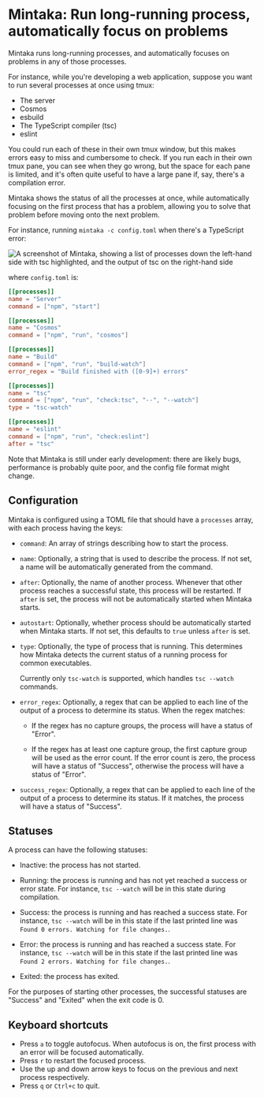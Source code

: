 # Mintaka: Run long-running process, automatically focus on problems

Mintaka runs long-running processes, and automatically focuses on problems in
any of those processes.

For instance, while you're developing a web application, suppose you want to run
several processes at once using tmux:

* The server
* Cosmos
* esbuild
* The TypeScript compiler (tsc)
* eslint

You could run each of these in their own tmux window, but this makes errors easy
to miss and cumbersome to check. If you run each in their own tmux pane, you can
see when they go wrong, but the space for each pane is limited, and it's often
quite useful to have a large pane if, say, there's a compilation error.

Mintaka shows the status of all the processes at once, while automatically
focusing on the first process that has a problem, allowing you to solve that
problem before moving onto the next problem.

For instance, running `mintaka -c config.toml` when there's a TypeScript error:

![A screenshot of Mintaka, showing a list of processes down the left-hand side
with tsc highlighted, and the output of tsc on the right-hand side
](screenshot.png?raw=true)

where `config.toml` is:

```toml
[[processes]]
name = "Server"
command = ["npm", "start"]

[[processes]]
name = "Cosmos"
command = ["npm", "run", "cosmos"]

[[processes]]
name = "Build"
command = ["npm", "run", "build-watch"]
error_regex = "Build finished with ([0-9]+) errors"

[[processes]]
name = "tsc"
command = ["npm", "run", "check:tsc", "--", "--watch"]
type = "tsc-watch"

[[processes]]
name = "eslint"
command = ["npm", "run", "check:eslint"]
after = "tsc"
```

Note that Mintaka is still under early development: there are likely bugs,
performance is probably quite poor, and the config file format might change.

## Configuration

Mintaka is configured using a TOML file that should have a `processes` array,
with each process having the keys:

* `command`: An array of strings describing how to start the process.

* `name`: Optionally, a string that is used to describe the process. If not set,
  a name will be automatically generated from the command.

* `after`: Optionally, the name of another process. Whenever that other process
  reaches a successful state, this process will be restarted. If `after` is set,
  the process will not be automatically started when Mintaka starts.

* `autostart`: Optionally, whether process should be automatically started when
  Mintaka starts. If not set, this defaults to `true` unless `after` is set.

* `type`: Optionally, the type of process that is running. This determines how
  Mintaka detects the current status of a running process for common
  executables.

  Currently only `tsc-watch` is supported, which handles `tsc --watch` commands.

* `error_regex`: Optionally, a regex that can be applied to each line of the
  output of a process to determine its status. When the regex matches:

  * If the regex has no capture groups, the process will have a status of
    "Error".

  * If the regex has at least one capture group, the first capture group will be
    used as the error count. If the error count is zero, the process will have a
    status of "Success", otherwise the process will have a status of "Error".

* `success_regex`: Optionally, a regex that can be applied to each line of the
  output of a process to determine its status. If it matches, the process will
  have a status of "Success".

## Statuses

A process can have the following statuses:

* Inactive: the process has not started.

* Running: the process is running and has not yet reached a success or error
  state. For instance, `tsc --watch` will be in this state during compilation.

* Success: the process is running and has reached a success state. For instance,
  `tsc --watch` will be in this state if the last printed line was
  `Found 0 errors. Watching for file changes.`.

* Error: the process is running and has reached a success state. For instance,
  `tsc --watch` will be in this state if the last printed line was
  `Found 2 errors. Watching for file changes.`.

* Exited: the process has exited.

For the purposes of starting other processes, the successful statuses are
"Success" and "Exited" when the exit code is 0.

## Keyboard shortcuts

* Press `a` to toggle autofocus. When autofocus is on, the first process with
  an error will be focused automatically.
* Press `r` to restart the focused process.
* Use the up and down arrow keys to focus on the previous and next process
  respectively.
* Press `q` or `Ctrl+c` to quit.
